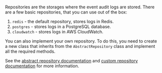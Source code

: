Repositories are the storages where the event audit logs are stored. There are a few basic repositories, that you can use out of the box:

1. `redis` - the default repository, stores logs in Redis.
2. `postgres` - stores logs in a PostgreSQL database.
3. `cloudwatch` - stores logs in AWS CloudWatch.


You can also implement your own repository. To do this, you need to create a new class that inherits from the `AbstractRepository` class and implement all the required methods.

See the [abstract repository documentation](abstract.md) and [custom repository documentation](custom.md) for more information.
